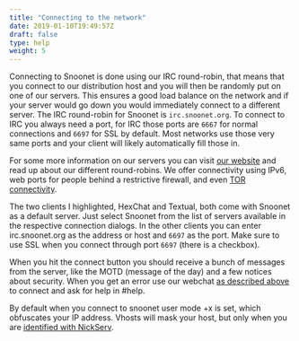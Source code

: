 ```yaml
---
title: "Connecting to the network"
date: 2019-01-10T19:49:57Z
draft: false
type: help
weight: 5
---
```


Connecting to Snoonet is done using our IRC round-robin, that means that you connect to our distribution host and you will then be randomly put on one of our servers. This ensures a good load balance on the network and if your server would go down you would immediately connect to a different server. The IRC round-robin for Snoonet is ``irc.snoonet.org``. To connect to IRC you always need a port, for IRC those ports are ``6667`` for normal connections and ``6697`` for SSL by default. Most networks use those very same ports and your client will likely automatically fill those in.

For some more information on our servers you can visit [our website](https://snoonet.org/ircservers) and read up about our different round-robins. We offer connectivity using IPv6, web ports for people behind a restrictive firewall, and even [TOR connectivity](http://snoonet.org/tor).

The two clients I highlighted, HexChat and Textual, both come with Snoonet as a default server. Just select Snoonet from the list of servers available in the respective connection dialogs. In the other clients you can enter irc.snoonet.org as the address or host and ``6697`` as the port. Make sure to use SSL when you connect through port ``6697`` (there is a checkbox).

When you hit the connect button you should receive a bunch of messages from the server, like the MOTD (message of the day) and a few notices about security. When you get an error use our webchat [as described above](#using-webchat) to connect and ask for help in #help.

By default when you connect to snoonet user mode +x is set, which obfuscates your IP address. Vhosts will mask your host, but only when you are [identified with NickServ](http://snoonet.org/anope#NickServ).

